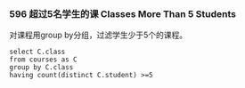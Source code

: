 ### 596 超过5名学生的课 Classes More Than 5 Students

对课程用group by分组，过滤学生少于5个的课程。

```mysql
select C.class
from courses as C
group by C.class
having count(distinct C.student) >=5
```

